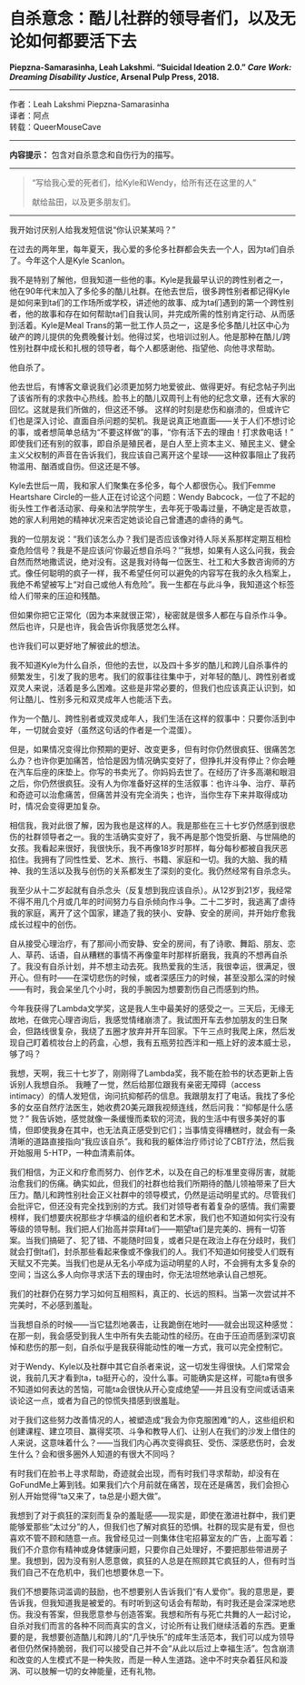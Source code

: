 # 自杀意念：酷儿社群的领导者们，以及无论如何都要活下去

**Piepzna-Samarasinha, Leah Lakshmi. “Suicidal Ideation 2.0.” _Care Work: Dreaming Disability Justice_, Arsenal Pulp Press, 2018.**

***

作者：Leah Lakshmi Piepzna-Samarasinha<br/>
译者：阿点<br/>
转载：QueerMouseCave

***

**内容提示：** 包含对自杀意念和自伤行为的描写。

***

> “写给我心爱的死者们，给Kyle和Wendy，给所有还在这里的人”
> 
> 献给盐田，以及更多朋友们。

***

我开始讨厌别人给我发短信说“你认识某某吗？”

在过去的两年里，每年夏天，我心爱的多伦多社群都会失去一个人，因为ta们自杀了。今年这个人是Kyle Scanlon。

我不是特别了解他，但我知道一些他的事。Kyle是我最早认识的跨性别者之一，他在90年代末加入了多伦多的酷儿社群。在他去世后，很多跨性别者都记得Kyle是如何来到ta们的工作场所或学校，讲述他的故事、成为ta们遇到的第一个跨性别者，他的故事和存在如何帮助ta们自我认同，并完成所需的性别肯定行动、从而感到活着。Kyle是Meal Trans的第一批工作人员之一，这是多伦多酷儿社区中心为破产的跨儿提供的免费晚餐计划。他得过奖，也培训过别人。他是那种在酷儿/跨性别社群中成长和扎根的领导者，每个人都感谢他、指望他、向他寻求帮助。

他自杀了。

他去世后，有博客文章说我们必须更加努力地爱彼此、做得更好。有纪念帖子列出了该省所有的求救中心热线。脸书上的酷儿双周刊上有他的纪念文章，还有大家的回忆。这就是我们所做的，但这还不够。
这样的时刻是悲伤和崩溃的，但或许它们也是深入讨论、直面自杀问题的契机。我是说真正地直面——关于人们不想讨论的事，或者想简单总结为“不要这样做”的事，“你有活下去的理由！打求救电话！” 即使我们还有别的叙事，即自杀是殖民者，是白人至上资本主义、殖民主义、健全主义父权制的声音在告诉我们，我应该自己离开这个星球——这种叙事阻止了我药物滥用、酗酒或自伤。但这还是不够。

Kyle去世后一周，我和家人们聚集在多伦多，每个人都很伤心。我们Femme Heartshare Circle的一些人正在讨论这个问题：Wendy Babcock，一位了不起的街头性工作者活动家、母亲和法学院学生，去年死于吸毒过量，不确定是否故意，她的家人利用她的精神状况来否定她谈论自己曾遭遇的虐待的勇气。

我的一位朋友说：“我们该怎么办？我们是否应该像对待人际关系那样定期互相检查危险信号？我是不是应该问‘你最近想自杀吗？’”我想，如果有人这么问我，我会自然而然地撒谎说，绝对没有。这是我对待每一位医生、社工和大多数咨询师的方式。像任何聪明的疯子一样，我不希望任何可以避免的内容写在我的永久档案上，我绝不希望被写上“对自己或他人有危险”。我一生都在与此斗争，我知道这个标签给人们带来的压迫和残酷。

但如果你把它正常化（因为本来就很正常），秘密就是很多人都在与自杀作斗争。然后也许，只是也许，我会告诉你我感觉怎么样。

也许我们可以更好地了解彼此的想法。

我不知道Kyle为什么自杀，但他的去世，以及四十多岁的酷儿和跨儿自杀事件的频繁发生，引发了我的思考。我们的叙事往往集中于，对年轻的酷儿、跨性别者或双灵人来说，活着是多么困难。这些是非常必要的，但我们也应该真正认识到，如何让酷儿、性别多元和双灵成年人也能活下去。

作为一个酷儿、跨性别者或双灵成年人，我们生活在这样的叙事中：只要你活到中年，一切就会变好（虽然这句话的作者是一个混蛋）。

但是，如果情况变得比你预期的更好、改变更多，但有时你仍然很疯狂、很痛苦怎么办？也许你更加痛苦，恰恰是因为情况确实变好了，但挣扎并没有停止？你会睡在汽车后座的床垫上。你写的书卖光了。你妈妈去世了。在经历了许多高潮和眼泪之后，你仍然很疯狂。没有人为你准备好这样的生活叙事：也许斗争、治疗、草药和奇迹可以治愈痛苦，但痛苦并没有完全消失；也许，当你生存下来并取得成功时，情况会变得更加复杂。

相信我，我对此很了解，因为我也是这样的人。我是那些在三十七岁仍然感到很悲伤的社群领导者之一。我的生活确实变好了，我不再是那个饱受折磨、与世隔绝的女孩。我看起来很好，我很快乐，我不再像18岁时那样，每分每秒都被自我厌恶掐住。我拥有了同性性爱、艺术、旅行、书籍、家庭和一切。我的大脑、我的精神、我的生活以及我与创伤的关系都发生了深刻的变化。我仍然经常有自杀念头。

我至少从十二岁起就有自杀念头（反复想到我应该自杀）。从12岁到21岁，我经常不得不用几个月或几年的时间努力与自杀倾向作斗争。二十二岁时，我逃离了虐待我的家庭，离开了这个国家，建造了我的狭小、安静、安全的房间，并开始疗愈我成长过程中的创伤。

自从接受心理治疗，有了那间小而安静、安全的房间，有了诗歌、舞蹈、朋友、恋人、草药、话语，自从糟糕的事情不再像童年时那样折磨我，我真的不想再自杀了。我没有自杀计划，并不想主动去死。我热爱我的生活，我很幸运，很满足，很开心。但有时——在深切悲伤的时候，或者深感压力的时候，甚至没那么深的时候——有时，我会呆坐几个小时，我的手腕因为想要割伤自己而感到灼热。

今年我获得了Lambda文学奖，这是我人生中最美好的感受之一。三天后，无缘无故地，在做完心理咨询后，我感觉情绪崩溃了。我试图开车去参加朋友的生日聚会，但路线很复杂，我绕了五圈才放弃并开车回家。下午三点时我爬上床，然后发现自己盯着梳妆台上的药盒，心想，我有五瓶劳拉西泮和一瓶上好的波本威士忌，够了吗？

我想，天啊，我三十七岁了，刚刚得了Lambda奖，我不能在脸书的状态更新上告诉别人我想自杀。
我睡了一觉，然后给那位跟我有亲密无障碍（access intimacy）的情人发短信，询问抗抑郁药的信息。我跟朋友打了电话。我找了多伦多的女巫自然疗法医生，她收费20美元跟我视频连线，然后问我：“抑郁是什么感觉？” 我告诉她，感觉就像一条缓慢而柔软的河流，我的生活中有很多美好的事情，但即使我身在其中，也无法真正感受到它们；当事情变得糟糕时，就会有一条清晰的道路直接指向“我应该自杀”。我和我的躯体治疗师讨论了CBT疗法，然后我开始服用 5-HTP，一种血清素前体。

我们相信，为正义和疗愈而努力、创作艺术，以及在自己的标准里变得厉害，就能治愈我们的伤痛。确实如此，但我们的社群也给我们所期待的酷儿领袖带来了巨大压力。酷儿和跨性别社会正义社群中的领导模式，仍然是运动明星式的。尽管我们会批评它，但还没有完全找到别的方式。我们对领导者有着复杂的感情。我们需要榜样，我们想要庆祝那些才华横溢的组织者和艺术家，我们也不知道如何实行没有等级的领导制。我们把人们抬高并崇拜ta们——期望ta们是完美的、拥有一切答案。当我们搞砸了、犯了错、不能随时回复，或者只是在政治上存在分歧时，我们就会打倒ta们，封杀那些看起来像或不像我们的人。我们不知道如何接受人们既有天赋又不完美。当我们也是从无名小卒成为运动明星的人时，不会拥有太多复杂的空间；当这么多人向你寻求活下去的理由时，你无法坦然地承认自己想死。

我们的社群仍在努力学习如何互相照料，真正的、长远的照料。当第一次尝试并不完美时，不必感到羞耻。

当我想自杀的时候——当它猛烈地袭击，让我跪倒在地时——就会出现这种感觉：在那一刻，我会感受到我人生中所有失去能动性的经历。在由于压迫而感到深切哀悼和悲伤的那一刻，自杀似乎是我获得能动性的唯一方式，我可以完全控制它。

对于Wendy、Kyle以及社群中其它自杀者来说，这一切发生得很快。人们常常会说，我前几天才看到ta，ta挺开心的，没什么事。可能确实是这样，可能ta有很多不知道如何表达的苦恼，可能ta会很快从开心变成绝望——并且没有空间或话语来谈论这一点，或者为自己的惊慌失措感到很羞耻。

对于我们这些努力改善情况的人，被塑造成“我会为你克服困难”的人，这些组织和创建课程、建立项目、赢得奖项、斗争和教导人们、让别人在我们的沙发上借住的人来说，这意味着什么？——当我们内心再次变得疯狂、受伤、深感悲伤时，会发生什么？会和很多圈外人知道的有很大不同吗？

有时我们在脸书上寻求帮助，奇迹就会出现，而有时我们寻求帮助，却没有在GoFundMe上筹到钱。如果我们六个月前就在痛苦，现在还是痛苦，我们会担心别人开始觉得“ta又来了，ta总是小题大做”。

我想到了对于疯狂的深刻而复杂的羞耻感——现实是，即使在激进社群中，我们更能够爱那些“太过分”的人，但我们也了解对疯狂的恐惧。社群的现实是有爱，但也喜欢不管不顾和随意一点。我曾经见过一则集体住宅招募室友的广告，上面写着：我们不介意你有精神或身体健康问题，只要你自己处理好，不要把那些带进房子里。我想到，因为没有别人愿意做，疯狂的人总是在照顾其它疯狂的人，但有时当我们自己不在危机中，我们也想要休息一下。

我们不想要陈词滥调的鼓励，也不想要别人告诉我们“有人爱你”。我的意思是，要告诉我，但我知道我是被爱的。有时听到这句话会有帮助，有时我还是会深深地悲伤。我没有答案，但我愿意参与创造答案。我想和所有与死亡共舞的人一起讨论，自杀对我们而言的各种不同而真实的含义，讨论所有让我们继续活着的东西。更重要的是，我想要创造酷儿和跨儿的“几乎快乐”的成年生活范本，我们可以成为领导者但仍然保持脆弱，我们可以接受自己并不会“从此以后过上幸福生活”。包含崩溃和改变的人生模式不是一种失败，而是一种人生道路。途中不时夹杂着狂风和漩涡、可以肢解一切的女神能量，还有礼物。
